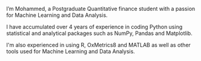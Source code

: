 I’m Mohammed, a Postgraduate Quantitative finance student with a passion for Machine Learning and Data Analysis. 

I have accumulated over 4 years of experience in coding Python using statistical and analytical packages such as NumPy, Pandas and Matplotlib. 

I'm also experienced in using R, OxMetrics8 and MATLAB as well as other tools used for Machine Learning and Data Analysis.
